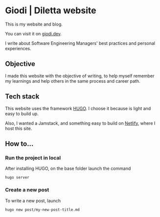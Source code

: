 # Giodi | Diletta website
This is my website and blog.

You can visit it on [giodi.dev](https://giodi.dev).

I write about Software Engineering Managers' best practices and personal experiences.

## Objective
I made this website with the objective of writing, to help myself remember my learnings and help others in the same process and career path.

## Tech stack
This website uses the framework [HUGO](https://gohugo.io).
I choose it because is light and easy to build up.

Also, I wanted a Jamstack, and something easy to build on [Netlify](http://netlify.com), where I host this site.

## How to... 
### Run the project in local
After installing HUGO, on the base folder launch the command
```shell
hugo server
```

### Create a new post
To write a new post, launch
```shell
hugo new post/my-new-post-title.md
```